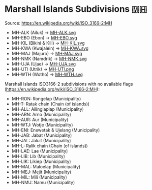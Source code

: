 # Marshall Islands Subdivisions 🇲🇭

Source: https://en.wikipedia.org/wiki/ISO_3166-2:MH

* MH-ALK (Ailuk) -> [MH-ALK.svg](https://github.com/amckenna41/iso3166-flag-icons/blob/main/iso3166-2-icons/MH/MH-ALK.svg)
* MH-EBO (Ebon) -> [MH-EBO.svg](https://github.com/amckenna41/iso3166-flag-icons/blob/main/iso3166-2-icons/MH/MH-EBO.svg)
* MH-KIL (Bikini & Kili) -> [MH-KIL.svg](https://github.com/amckenna41/iso3166-flag-icons/blob/main/iso3166-2-icons/MH/MH-KIL.svg)
* MH-KWA (Kwajalein) -> [MH-KWA.svg](https://github.com/amckenna41/iso3166-flag-icons/blob/main/iso3166-2-icons/MH/MH-KWA.svg)
* MH-MAJ (Majuro) -> [MH-MAJ.svg](https://github.com/amckenna41/iso3166-flag-icons/blob/main/iso3166-2-icons/MH/MH-MAJ.svg)
* MH-NMK (Namdrik) -> [MH-NMK.svg](https://github.com/amckenna41/iso3166-flag-icons/blob/main/iso3166-2-icons/MH/MH-NMK.svg)
* MH-UJA (Ujae) -> [MH-UJA.svg](https://github.com/amckenna41/iso3166-flag-icons/blob/main/iso3166-2-icons/MH/MH-UJA.svg)
* MH-UTI (Utrik) -> [MH-UTI.png](https://github.com/amckenna41/iso3166-flag-icons/blob/main/iso3166-2-icons/MH/MH-UTI.png)
* MH-WTH (Wotho) -> [MH-WTH.svg](https://github.com/amckenna41/iso3166-flag-icons/blob/main/iso3166-2-icons/MH/MH-WTH.svg)

Marshall Islands ISO3166-2 subdivisions with no available flags (https://en.wikipedia.org/wiki/ISO_3166-2:MH):

* MH-RON: Rongelap (Municipality)
* MH-T: Ratak chain (Chain (of islands))
* MH-ALL: Ailinglaplap (Municipality)
* MH-ARN: Arno (Municipality)
* MH-AUR: Aur (Municipality)
* MH-WTJ: Wotje (Municipality)
* MH-ENI: Enewetak & Ujelang (Municipality)
* MH-JAB: Jabat (Municipality)
* MH-JAL: Jaluit (Municipality)
* MH-L: Ralik chain (Chain (of islands))
* MH-LAE: Lae (Municipality)
* MH-LIB: Lib (Municipality)
* MH-LIK: Likiep (Municipality)
* MH-MAL: Maloelap (Municipality)
* MH-MEJ: Mejit (Municipality)
* MH-MIL: Mili (Municipality)
* MH-NMU: Namu (Municipality)